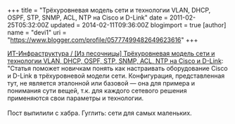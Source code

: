 +++
title = "Трёхуровневая модель сети и технологии VLAN, DHCP, OSPF, STP, SNMP, ACL, NTP на Cisco и D-Link"
date = 2011-02-25T05:32:00Z
updated = 2014-02-11T09:36:00Z
blogimport = true 
[author]
	name = "devi1"
	uri = "https://www.blogger.com/profile/05777499482649623616"
+++

<a href="http://habrahabr.ru/blogs/it-infrastructure/114406/">ИТ-Инфраструктура / [Из песочницы] Трёхуровневая модель сети и технологии VLAN, DHCP, OSPF, STP, SNMP, ACL, NTP на Cisco и D-Link</a>: "Статья поможет новичкам понять как настраивать оборудование Cisco и D-Link в трёхуровневой модели сети. Конфигурация, представленная тут, не является эталонной или базовой — она для примера и понимания сути вещей, т.к. для каждого сетевого решения применяются свои параметры и технологии.<br /><br />Пост выпилили с хабра. Гуглить: сети для самых маленьких.
